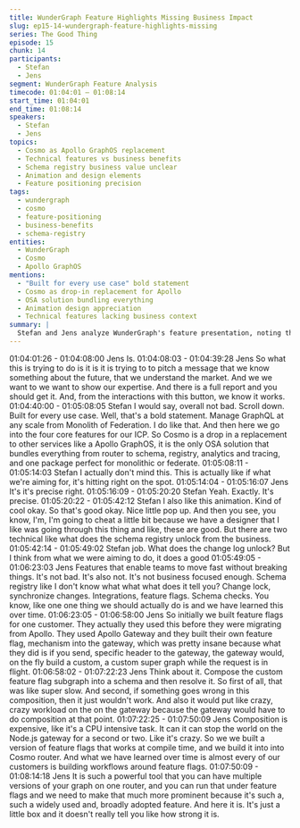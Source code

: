 ```yaml
---
title: WunderGraph Feature Highlights Missing Business Impact
slug: ep15-14-wundergraph-feature-highlights-missing
series: The Good Thing
episode: 15
chunk: 14
participants:
  - Stefan
  - Jens
segment: WunderGraph Feature Analysis
timecode: 01:04:01 – 01:08:14
start_time: 01:04:01
end_time: 01:08:14
speakers:
  - Stefan
  - Jens
topics:
  - Cosmo as Apollo GraphOS replacement
  - Technical features vs business benefits
  - Schema registry business value unclear
  - Animation and design elements
  - Feature positioning precision
tags:
  - wundergraph
  - cosmo
  - feature-positioning
  - business-benefits
  - schema-registry
entities:
  - WunderGraph
  - Cosmo
  - Apollo GraphOS
mentions:
  - "Built for every use case" bold statement
  - Cosmo as drop-in replacement for Apollo
  - OSA solution bundling everything
  - Animation design appreciation
  - Technical features lacking business context
summary: |
  Stefan and Jens analyze WunderGraph's feature presentation, noting that while the positioning of Cosmo as a drop-in Apollo replacement is precise and hits their target market, the features are too technical without clear business benefits. They acknowledge good design elements but critique the lack of business value explanation for technical features like schema registry.
---
```


01:04:01:26 - 01:04:08:00
Jens
Is.
01:04:08:03 - 01:04:39:28
Jens
So what this is trying to do is it is it is trying to to pitch a message that we know something about
the future, that we understand the market. And we we want to we want to show our expertise.
And there is a full report and you should get it. And, from the interactions with this button, we
know it works.
01:04:40:00 - 01:05:08:05
Stefan
I would say, overall not bad. Scroll down. Built for every use case. Well, that's a bold statement.
Manage GraphQL at any scale from Monolith of Federation. I do like that. And then here we go
into the four core features for our ICP. So Cosmo is a drop in a replacement to other services
like a Apollo GraphOS, it is the only OSA solution that bundles everything from router to
schema, registry, analytics and tracing, and one package perfect for monolithic or federate.
01:05:08:11 - 01:05:14:03
Stefan
I actually don't mind this. This is actually like if what we're aiming for, it's hitting right on the spot.
01:05:14:04 - 01:05:16:07
Jens
It's it's precise right.
01:05:16:09 - 01:05:20:20
Stefan
Yeah. Exactly. It's precise.
01:05:20:22 - 01:05:42:12
Stefan
I also like this animation. Kind of cool okay. So that's good okay. Nice little pop up. And then you
see, you know, I'm, I'm going to cheat a little bit because we have a designer that I like was
going through this thing and like, these are good. But there are two technical like what does the
schema registry unlock from the business.
01:05:42:14 - 01:05:49:02
Stefan
job.
What does the change log unlock? But I think from what we were aiming to do, it does a good
01:05:49:05 - 01:06:23:03
Jens
Features that enable teams to move fast without breaking things. It's not bad. It's also not. It's
not business focused enough. Schema registry like I don't know what what what does it tell
you? Change lock, synchronize changes. Integrations, feature flags. Schema checks. You know,
like one one thing we should actually do is and we have learned this over time.
01:06:23:05 - 01:06:58:00
Jens
So initially we built feature flags for one customer. They actually they used this before they were
migrating from Apollo. They used Apollo Gateway and they built their own feature flag,
mechanism into the gateway, which was pretty insane because what they did is if you send,
specific header to the gateway, the gateway would, on the fly build a custom, a custom super
graph while the request is in flight.
01:06:58:02 - 01:07:22:23
Jens
Think about it. Compose the custom feature flag subgraph into a schema and then resolve it. So
first of all, that was like super slow. And second, if something goes wrong in this composition,
then it just wouldn't work. And also it would put like crazy, crazy workload on the on the gateway
because the gateway would have to do composition at that point.
01:07:22:25 - 01:07:50:09
Jens
Composition is expensive, like it's a CPU intensive task. It can it can stop the world on the
Node.js gateway for a second or two. Like it's crazy. So we we built a version of feature flags
that works at compile time, and we build it into into Cosmo router. And what we have learned
over time is almost every of our customers is building workflows around feature flags.
01:07:50:09 - 01:08:14:18
Jens
It is such a powerful tool that you can have multiple versions of your graph on one router, and
you can run that under feature flags and we need to make that much more prominent because
it's such a, such a widely used and, broadly adopted feature. And here it is. It's just a little box
and it doesn't really tell you like how strong it is.